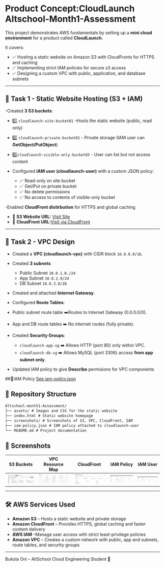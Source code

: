 #  Product Concept:CloudLaunch Altschool-Month1-Assessment

This project demonstrates AWS fundamentals by setting up a **mini cloud environment** for a product called **CloudLaunch**.  

It covers:
- ✅ Hosting a static website on Amazon S3 with CloudFronts for HTTPS and   caching
- ✅ Implementing strict IAM policies for secure s3 access
- ✅ Designing a custom VPC with public, application, and database subnets

----
## 📌 Task 1 - Static Website Hosting (S3 + IAM)
-Created **3 S3 buckets**:
- 1️⃣ `cloudlaunch-site-bucket01` -Hosts the static website (public, read only)
- 2️⃣ `cloudlaunch-private-bucket01` - Private storage (IAM user can **GetObject/PutObject**)
- 3️⃣`cloudlaunch-visible-only-bucket03` - User can list but not access content

- Configured **IAM user (cloudlaunch-user)** with a custom JSON policy:
  - ✅ Read-only on site bucket
  - ✅ Get/Put on private bucket
  - ✅ No delete permissions
  - ✅ No access to contents of visible-only bucket

-Enabled **CloudFront distirbution** for HTTPS and global caching  
- 🔗 **S3 Website URL:** [Visit Site](http://cloudlaunch-site-bucket01.s3-website-eu-west-1.amazonaws.com/)  
- 🔗 **CloudFront URL:**[Visit via CloudFront](https://d3tlbzfxua5xg7.cloudfront.net/)

---
## 📌 Task 2 - VPC Design
- Created a **VPC (cloudlaunch-vpc)** with CIDR block `10.0.0.0/16`.
- Created **3 subnets**
   - Public Subnet `10.0.1.0./24`
   - App Subnet `10.0.2.0/24`
   - DB Subnet `10.0.3.0/28`

- Created and attached **Internet Gateway**.
- Configured **Route Tables**:
 -  Public subnet route table ➡️Routes to Internet Gateway (0.0.0.0/0).
 -  App and DB route tables ➡️ No internet routes (fully private).  

- Created  **Security Groups**:
  - `cloudlaunch-app-sg` ➡️ Allows HTTP (port 80) only within VPC.
  - `cloudlaunch-db-sg` ➡️ Allows MySQL (port 3306) access **from app subnet only**.

- Updated IAM policy to give **Describe** permisions for VPC components

##📄IAM Policy
[See iam-policy.json](./iam-policy.json)

## 📂 Repository Structure
```
Altschool-month1-Assessment/
├── assets/ # Images and CSS for the static website
├── index.html # Static website homepage
├── screenshots/ # Screenshots of S3, VPC, CloudFront, IAM
├── iam-policy.json # IAM policy attached to cloudlaunch-user
└── README.md # Project documentation
```
## 📸 Screenshots
| S3 Buckets | VPC Resource Map | CloudFront | IAM Policy | IAM User |
|------------|------------------|------------|------------|----------|
| ![S3](./screenshots/s3-buckets.png) | ![VPC](./screenshots/vpc-resource-map.png) | ![CF](./screenshots/cloud-front.png) | ![Policy](./screenshots/iam-policy.png) | ![User](./screenshots/iam-user.png) |

---

## 🛠️ AWS Services Used
- **Amazon S3** – Hosts a static website and private storage  
- **Amazon CloudFront** – Provides HTTPS, global caching and faster content     delivery  
- **AWS IAM** –Manage user access with strict least-privilege policies  
- **Amazon VPC** – Creates a custom network with public, app and subnets, route tables, and security groups  

---


Bukola Oni – AltSchool Cloud Engineering Student 🚀
